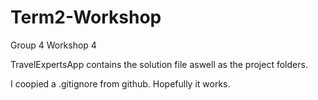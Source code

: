 # Term2-Workshop
Group 4 Workshop 4

TravelExpertsApp contains the solution file aswell as the project folders.

I coopied a .gitignore from github. Hopefully it works.
